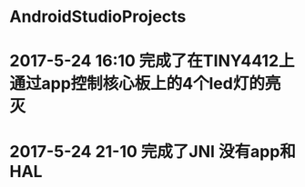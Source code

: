 # AndroidStudioProjects
#
# 2017-5-24  16:10   完成了在TINY4412上通过app控制核心板上的4个led灯的亮灭
#
# 2017-5-24  21-10   完成了JNI 没有app和HAL

